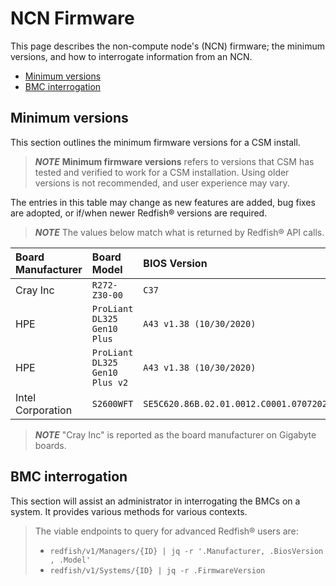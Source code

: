 # NCN Firmware

This page describes the non-compute node's (NCN) firmware; the minimum versions, and how to interrogate information from
an NCN.

* [Minimum versions](#minimum-versions)
* [BMC interrogation](#bmc-interrogation)

## Minimum versions

This section outlines the minimum firmware versions for a CSM install.

> ***NOTE*** **Minimum firmware versions** refers to versions that CSM has tested and verified to work for a CSM
> installation. Using older
> versions is not recommended, and user experience may vary.

The entries in this table may change as new features are added, bug fixes are adopted, or if/when newer Redfish®
versions are required.

> ***NOTE*** The values below match what is returned by Redfish® API calls.

| Board Manufacturer | Board Model                    | BIOS Version                                | Firmware Version |
|:-------------------|:-------------------------------|:--------------------------------------------|:-----------------|
| Cray Inc           | `R272-Z30-00`                  | `C37`                                       | `12.84.17`       |
| HPE                | `ProLiant DL325 Gen10 Plus`    | `A43 v1.38 (10/30/2020)`                    | `iLO 5 v2.44`    |
| HPE                | `ProLiant DL325 Gen10 Plus v2` | `A43 v1.38 (10/30/2020)`                    | `iLO 5 v2.44`    |
| Intel Corporation  | `S2600WFT`                     | `SE5C620.86B.02.01.0012.C0001.070720200218` | `2.48.89b32e0d`  |

> ***NOTE*** "Cray Inc" is reported as the board manufacturer on Gigabyte boards.

## BMC interrogation

This section will assist an administrator in interrogating the BMCs on a system. It provides various methods for various
contexts.

> The viable endpoints to query for advanced Redfish® users are:
>
> * `redfish/v1/Managers/{ID} | jq -r '.Manufacturer, .BiosVersion , .Model'`
> * `redfish/v1/Systems/{ID} | jq -r .FirmwareVersion`
